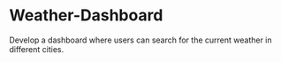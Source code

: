 # Weather-Dashboard
Develop a dashboard where users can search for the current weather in different cities.
